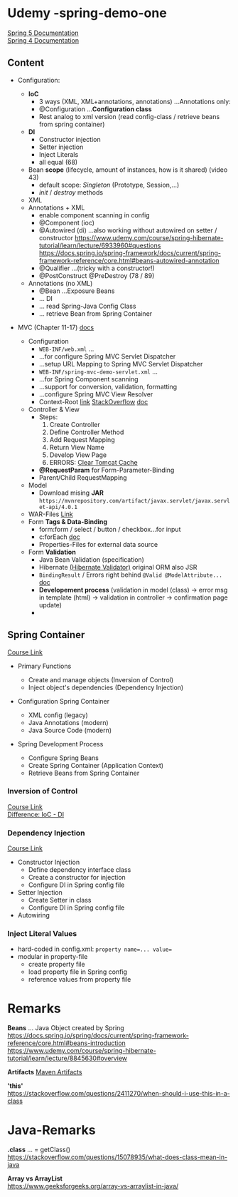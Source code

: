 # Udemy -spring-demo-one

[Spring 5 Documentation](https://docs.spring.io/spring-framework/docs/5.2.9.RELEASE/spring-framework-reference/)  
[Spring 4 Documentation](https://docs.spring.io/spring-framework/docs/4.2.4.RELEASE/spring-framework-reference/html/index.html)
## Content
- Configuration:  
    - **IoC**  
    	- 3 ways (XML, XML+annotations, annotations) ...Annotations only:  
    	- @Configuration ...**Configuration class**  
    	- Rest analog to xml version (read config-class / retrieve beans from spring container)
    - **DI** 
        - Constructor injection
        - Setter injection
        - Inject Literals
        - all equal (68)
    - Bean **scope** (lifecycle, amount of instances, how is it shared) 
    (video 43)  
        - default scope: *Singleton* (Prototype, Session,...)
        - *init* / *destroy* methods
    - XML
    - Annotations + XML   
        - enable component scanning in config
        - @Component (ioc)
        - @Autowired (di)   ...also working without autowired on setter / constructor
        https://www.udemy.com/course/spring-hibernate-tutorial/learn/lecture/6933960#questions   
        https://docs.spring.io/spring-framework/docs/current/spring-framework-reference/core.html#beans-autowired-annotation
        - @Qualifier ...(tricky with a constructor!)
        - @PostConstruct     @PreDestroy (78 / 89)
    - Annotations (no XML)  
        - @Bean ...Exposure Beans
        - ... DI  
        - ... read Spring-Java Config Class
        - ... retrieve  Bean from Spring Container  
        
- MVC (Chapter 11-17) [docs](https://docs.spring.io/spring-framework/docs/current/spring-framework-reference/web.html)  
    - Configuration  
        - `WEB-INF/web.xml` ...
        - ...for configure Spring MVC Servlet Dispatcher
        - ...setup URL Mapping to Spring MVC Servlet Dispatcher
        - `WEB-INF/spring-mvc-demo-servlet.xml` ...
        - ...for Spring Component scanning
        - ...support for conversion, validation, formatting
        - ...configure Spring MVC View Resolver
        - Context-Root [link](https://www.udemy.com/course/spring-hibernate-tutorial/learn/lecture/6724782?%24web_only=true&~channel=email&~stage=published&%24fallback_url=https%3A%2F%2Fwww.udemy.com%2Fcourse%2Fspring-hibernate-tutorial%2Flearn%2F&_branch_match_id=843036747392158573#questions/12748393/&utm_campaign=email&utm_source=sendgrid.com&utm_medium=email)
        [StackOverflow](https://stackoverflow.com/questions/25818429/correct-use-of-getcontextpath-on-jsp)  [doc](https://docs.oracle.com/javaee/1.4/tutorial/doc/JSPIntro7.html)
    - Controller & View  
        - Steps: 
            1. Create Controller 
            1. Define Controller Method
            1. Add Request Mapping
            1. Return View Name
            1. Develop View Page
            1. ERRORS: [Clear Tomcat Cache](https://www.udemy.com/course/spring-hibernate-tutorial/learn/lecture/5609866#questions)
        - **@RequestParam** for Form-Parameter-Binding
        - Parent/Child RequestMapping
    - Model  
        - Download mising **JAR** `https://mvnrepository.com/artifact/javax.servlet/javax.servlet-api/4.0.1`
    - WAR-Files [Link](https://www.udemy.com/course/spring-hibernate-tutorial/learn/lecture/5633776#overview)
    - Form **Tags & Data-Binding**  
      - form:form / select / button / checkbox...for input
      - c:forEach [doc](https://docs.oracle.com/javaee/5/jstl/1.1/docs/tlddocs/c/tld-summary.html)
      - Properties-Files for external data source   
    - Form **Validation**   
    	- Java Bean Validation (specification)  
    	- Hibernate [(Hibernate Validator)](http://hibernate.org/validator/) original ORM also JSR   
    	- `BindingResult` / Errors right behind `@Valid @ModelAttribute...`  [doc](https://docs.spring.io/spring-framework/docs/current/spring-framework-reference/web.html#mvc-ann-methods)  
    	- **Developement process** (validation in model (class) -> error msg in template (html) -> validation in controller -> confirmation page update)  
    	- 
      
        
        
        

## Spring Container
[Course Link](https://www.udemy.com/course/spring-hibernate-tutorial/learn/lecture/5181680?start=30#overview)

- Primary Functions 
  - Create and manage objects (Inversion of Control)
  - Inject object's dependencies (Dependency Injection)
 
- Configuration Spring Container 
  - XML config (legacy)
  - Java Annotations (modern)
  - Java Source Code (modern)
 
- Spring Development Process   
  - Configure Spring Beans
  - Create Spring Container (Application Context)
  - Retrieve Beans from Spring Container         
 

### Inversion of Control
[Course Link](https://www.udemy.com/course/spring-hibernate-tutorial/learn/lecture/5181682#overview)  
[Difference: IoC - DI](https://stackoverflow.com/questions/6550700/inversion-of-control-vs-dependency-injection)


### Dependency Injection
[Course Link](https://www.udemy.com/course/spring-hibernate-tutorial/learn/lecture/5205952#overview)

- Constructor Injection  
  - Define dependency interface class
  - Create a constructor for injection
  - Configure DI in Spring config file
- Setter Injection  
  - Create Setter in class
  - Configure DI in Spring config file
- Autowiring 


### Inject Literal Values
- hard-coded in config.xml: `property name=... value=`
- modular in property-file   
  - create property file
  - load property file in Spring config
  - reference values from property file 

 
 
 
# Remarks
**Beans** 
... Java Object created by Spring
https://docs.spring.io/spring/docs/current/spring-framework-reference/core.html#beans-introduction 
https://www.udemy.com/course/spring-hibernate-tutorial/learn/lecture/8845630#overview

**Artifacts** [Maven Artifacts](https://stackoverflow.com/questions/2487485/what-is-a-maven-artifact)

**'this'**  
https://stackoverflow.com/questions/2411270/when-should-i-use-this-in-a-class

# Java-Remarks
**.class** ... = getClass()   
https://stackoverflow.com/questions/15078935/what-does-class-mean-in-java

**Array vs ArrayList**   
https://www.geeksforgeeks.org/array-vs-arraylist-in-java/